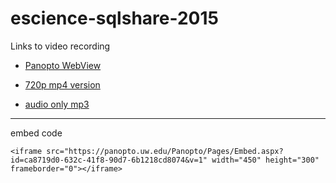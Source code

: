 escience-sqlshare-2015
======================

Links to video recording    

* [Panopto WebView](https://panopto.uw.edu/Panopto/Pages/Viewer.aspx?id=ca8719d0-632c-41f8-90d7-6b1218cd8074)

* [720p mp4 version](https://panopto.uw.edu/Panopto/Podcast/Stream/ca8719d0-632c-41f8-90d7-6b1218cd8074.mp4)

* [audio only mp3](https://panopto.uw.edu/Panopto/Podcast/Stream/ca8719d0-632c-41f8-90d7-6b1218cd8074.mp3)



---


embed code

```
<iframe src="https://panopto.uw.edu/Panopto/Pages/Embed.aspx?id=ca8719d0-632c-41f8-90d7-6b1218cd8074&v=1" width="450" height="300" frameborder="0"></iframe>
```
